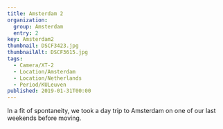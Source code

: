 ```yaml
---
title: Amsterdam 2
organization: 
  group: Amsterdam
  entry: 2
key: Amsterdam2
thumbnail: DSCF3423.jpg
thumbnailAlt: DSCF3615.jpg
tags:
  - Camera/XT-2
  - Location/Amsterdam
  - Location/Netherlands
  - Period/KULeuven
published: 2019-01-31T00:00
---
```

In a fit of spontaneity, we took a day trip to Amsterdam on one of our last weekends before moving.
